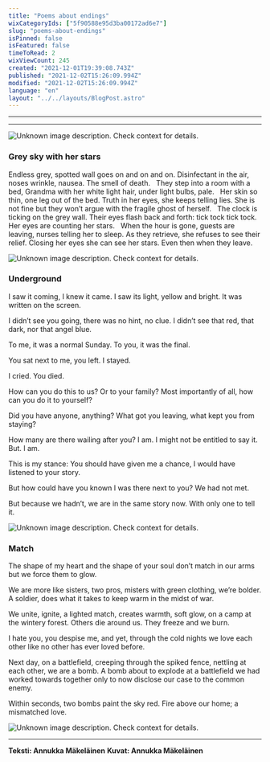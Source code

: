 ```yaml
---
title: "Poems about endings"
wixCategoryIds: ["5f90588e95d3ba00172ad6e7"]
slug: "poems-about-endings"
isPinned: false
isFeatured: false
timeToRead: 2
wixViewCount: 245
created: "2021-12-01T19:39:08.743Z"
published: "2021-12-02T15:26:09.994Z"
modified: "2021-12-02T15:26:09.994Z"
language: "en"
layout: "../../layouts/BlogPost.astro"
---
```


---
****
![Unknown image description. Check context for details.](https://static.wixstatic.com/media/abd5f5_46f4d81eaa0f463fa9fa3c43729ff522~mv2.jpg) <!-- Original name: kukka.JPG -->
### 
### Grey sky with her stars

Endless grey, spotted wall
goes on and on and on.
Disinfectant in the air,
noses wrinkle,
nausea.
The smell of death.
&nbsp;
They step into a room with a bed,
Grandma with her white light hair,
under light bulbs, pale.
&nbsp;
Her skin so thin, one leg out of the bed.
Truth in her eyes, she keeps telling lies.
She is not fine but they won’t
argue with the fragile ghost of herself.
&nbsp;
The clock is ticking on the grey wall.
Their eyes flash back and forth:
tick tock tick tock.
&nbsp;
Her eyes are counting her stars.
&nbsp;
When the hour is gone, guests are leaving, 
nurses telling her to sleep.
As they retrieve,
she refuses to see their relief.
Closing her eyes she can see her stars.
Even then when they leave.

![Unknown image description. Check context for details.](https://static.wixstatic.com/media/abd5f5_0b91db9026de4ea5991eab2159b25fe1~mv2.jpg) <!-- Original name: stars.JPG -->

### Underground

I saw it coming,
I knew it came.
I saw its light,
yellow and bright.
It was written on the screen.

I didn’t see you going,
there was no hint,
no clue.
I didn’t see that red, that dark,
nor that angel blue.

To me,
it was a normal Sunday.
To you,
it was the final.

You sat next to me,
you left. I stayed.

I cried. You died.

How can you do this to us?
Or to your family?
Most importantly of all,
how can you do it to yourself?

Did you have anyone, anything?
What got you leaving,
what kept you from staying?

How many are there
wailing after you?
I am. I might not be
entitled to say it.
But. I am.

This is my stance:
You should have given me
a chance,
I would have listened to
your story.

But how could have you known
I was there
next to you?
We had not met.

But because we hadn’t,
we are in the same story now.
With only one to tell it.

![Unknown image description. Check context for details.](https://static.wixstatic.com/media/abd5f5_5e063bcb4e504f2a9c3e317be0f65ce2~mv2.jpg) <!-- Original name: sinivuokot.JPG -->

### Match

The shape of my heart
and the shape
of your soul
don’t match
in our arms
but we force them to glow.

We are more like sisters, two pros,
misters with green clothing, we’re
bolder. A soldier, does
what it takes to keep warm
in the midst of war.

We unite, ignite, a lighted match,
creates warmth, soft glow,
on a camp at the wintery forest.
Others die around us. They freeze
and we burn.

I hate you, you despise me,
and yet, through the cold nights
we love each other like no other
has ever loved before.

Next day, on a battlefield,
creeping through
the spiked fence,
nettling at each other, we
are a bomb. A bomb
about to explode
at a battlefield
we had worked towards together
only to now disclose our case
to the common enemy.

Within seconds, two bombs paint the sky
red. Fire above our home; a mismatched love.

![Unknown image description. Check context for details.](https://static.wixstatic.com/media/abd5f5_7835b7e241a84cbb967a9e8fbb63d5e6~mv2.jpg) <!-- Original name: pihlaja.JPG -->


---

**Teksti: Annukka Mäkeläinen**
**Kuvat: Annukka Mäkeläinen**

